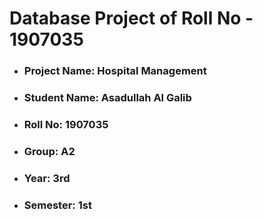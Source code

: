 # Database Project of Roll No - 1907035
- ### Project Name: Hospital Management <br>
- ### Student Name: Asadullah Al Galib <br>
- ### Roll No: 1907035 <br>
- ### Group: A2 <br>
- ### Year: 3rd <br>
- ### Semester: 1st <br>
